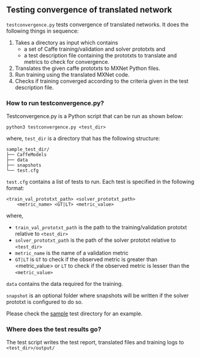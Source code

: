 ## Testing convergence of translated network

`testconvergence.py` tests convergence of translated networks. It does the following things in sequence:
1. Takes a directory as input which contains
   - a set of Caffe training/validation and solver prototxts and 
   - a test description file containing the prototxts to translate and metrics to check for convergence.
2. Translates the given caffe prototxts to MXNet Python files.
3. Run training using the translated MXNet code.
4. Checks if training converged according to the criteria given in the test description file.

### How to run testconvergence.py?

Testconvergence.py is a Python script that can be run as shown below:

```
python3 testconvergence.py <test_dir>
```

where, `test_dir` is a directory that has the following structure:

```
sample_test_dir/
├── CaffeModels
├── data
├── snapshots
└── test.cfg
```

`test.cfg` contains a list of tests to run. Each test is specified in the following format:

```
<train_val_prototxt_path> <solver_prototxt_path>
	<metric_name> <GT|LT> <metric_value>
```

where,
- `train_val_prototxt_path` is the path to the training/validation prototxt relative to `<test_dir>`
- `solver_prototxt_path` is the path of the solver prototxt relative to `<test_dir>`
- `metric_name` is the name of a validation metric
- `GT|LT` is `GT` to check if the observed metric is greater than <metric_value> or `LT` to check if the observed metric is lesser than the `<metric_value>`
	
`data` contains the data required for the training.

`snapshot` is an optional folder where snapshots will be written if the solver prototxt is configured to do so.

Please check the [sample](https://github.com/apache/incubator-mxnet/tree/caffe_translator/tools/caffe_translator/test/sample_test_dir) test directory for an example.

### Where does the test results go?
The test script writes the test report, translated files and training logs to `<test_dir>/output/`
